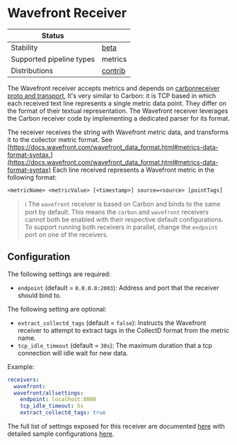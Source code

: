 # Wavefront Receiver

| Status                   |           |
| ------------------------ |-----------|
| Stability                | [beta]    |
| Supported pipeline types | metrics   |
| Distributions            | [contrib] |

The Wavefront receiver accepts metrics and depends on [carbonreceiver proto
and
transport](https://github.com/asserts/opentelemetry-collector-contrib/tree/main/receiver/carbonreceiver),
It's very similar to Carbon: it is TCP based in which each received text line
represents a single metric data point. They differ on the format of their
textual representation. The Wavefront receiver leverages the Carbon receiver
code by implementing a dedicated parser for its format.

The receiver receives the string with Wavefront metric data, and transforms
it to the collector metric format. See
[https://docs.wavefront.com/wavefront_data_format.html#metrics-data-format-syntax.](https://docs.wavefront.com/wavefront_data_format.html#metrics-data-format-syntax)
Each line received represents a Wavefront metric in the following format:


```<metricName> <metricValue> [<timestamp>] source=<source> [pointTags]```

> :information_source: The `wavefront` receiver is based on Carbon and binds to the
same port by default. This means the `carbon` and `wavefront` receivers
cannot both be enabled with their respective default configurations. To
support running both receivers in parallel, change the `endpoint` port on one
of the receivers.

## Configuration

The following settings are required:

- `endpoint` (default = `0.0.0.0:2003`): Address and port that the
  receiver should bind to.

The following setting are optional:

- `extract_collectd_tags` (default = `false`): Instructs the Wavefront
  receiver to attempt to extract tags in the CollectD format from the
  metric name.
- `tcp_idle_timeout` (default = `30s`): The maximum duration that a tcp
  connection will idle wait for new data.

Example:

```yaml
receivers:
  wavefront:
  wavefront/allsettings:
    endpoint: localhost:8080
    tcp_idle_timeout: 5s
    extract_collectd_tags: true
```

The full list of settings exposed for this receiver are documented [here](./config.go)
with detailed sample configurations [here](./testdata/config.yaml).

[beta]: https://github.com/open-telemetry/opentelemetry-collector#beta
[contrib]: https://github.com/open-telemetry/opentelemetry-collector-releases/tree/main/distributions/otelcol-contrib
